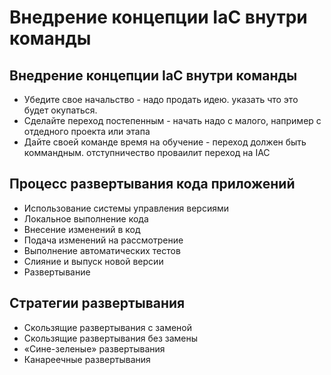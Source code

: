 # Внедрение концепции IaC внутри команды

## Внедрение концепции IaC внутри команды
* Убедите свое начальство - надо продать идею. указать что это будет окупаться.
* Сделайте переход постепенным - начать надо с малого, например с отдедного проекта или этапа
* Дайте своей команде время на обучение - переход должен быть коммандным. отступничество проваилит переход на IAC

## Процесс развертывания кода приложений
* Использование системы управления верcиями
* Локальное выполнение кода
* Внесение изменений в код
* Подача изменений на рассмотрение
* Выполнение автоматических тестов
* Слияние и выпуск новой версии
* Развертывание

## Стратегии развертывания
* Скользящие развертывания с заменой
* Скользящие развертывания без замены
* «Сине-зеленые» развертывания
* Канареечные развертывания 